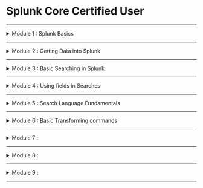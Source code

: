# Splunk Core Certified User


---
<details>
  <summary> Module 1 : Splunk Basics </summary>

- What is Splunk?
- Basic Splunk Components
    - Processing Components
        - Forwarders, Indexers, Search Heads
    - Management Components 
        - Deployment server
        - Indexer Cluser Manager
        - Search head cluster deployer
        - License Manager
        - Monitoring Console

- Splunk Components
    - Splunk Forwarders
        - Universal forwarders ( for prods)
            - Separate executable with reduced functionality
            - Main function is to collect and send data
        - Heavy forwarders
            - Configure from full Splunk enterprise installation.
            - Can parse and filter data before forwarding.

    - Splunk Indexers (Search Peer)
        - It is a splunk enterprise instance that processes and writes data into repositories as events
        - Indexers can do processing
            - Transform raw data into events (parsing)
            - NOTE: Heavy forwarders can also parse data as well.
            - Assign metada - source, sourcetype (json, csv, etc), host (host machine that is actually sending the data to the Splunk)
            - Identify or create timestamps
            - After all the processing is done, indexers will write data to data repositories known as indexes in disk.
            - Default indexes
                - Main
                - _internal - Splunk own logs
            - Repositories containing files with index data are called buckets.
            - Example index structure

            ```
            Repositories
            Home Path
                Hot Bucket - data is actively ingested into hot bucket. Write only happen in Hot Bucket.
                Warm Bucket
            Cold Path
                Cold Bucket - Retention. If reach over the retention period, data will be frozen. 
            Thawed Path
                Frozen to thawed buckets
            ```
        - Indexer Cluster
            - Group indexers together to provide data replication
            - Cluster Manager coordinates replication activities and manages the Cluster
    - **Exam Tips**
        - Splunk components that transforms raw data into events.
            - Indexers
            - Heavy forwarders
        - Splunk components that saves data into disk
            - ONLY indexers can write to Hot Bucket disk
        - Licensing meter runs during indexing

 - Search Head
    - Allow users to write search queries (SPL) to search the indexed data
    - Distributes search requests to the indexers and merges the result back to the user
    - Extract fields and create other knowledge objects such as 
        - Reports
        - Alerts
        - Visualizations
        - Dashboards
    
    - Search Head Cluster
        - Group search heads with identical configuration
        - Search requests from users are balanced across Search Head (SH) group - load balancing
        - Managed by a Cluster Captain
            - Coordinates job scheduling among SH members
            - Coordinates replication activities
        - Cluster Deployer
            - This is a management component that distributes apps and other configurations to Cluster members
            - Distributes content, configuration, apps to other groups of Splunk instances (deployment clients)
            - Distributed content is known as deployment apps
            - Used mostly distribute apps to Splunk Forwarders
    - **Exam Tips**
        - Splunk component that let users write SPL queries ==> Search Head

- Forwarder Management
    - Deployment server GUI accessible within Splunk Web
    - Provides a way to configure deployment server and monitor updates
- License Manager
    - Hosts licenses and assigns license volumne to other Splunk Components (License peers) in a distributed deployment
    - License meter runs during indexing
    - License Types:
        - Volumne based
        - Infrastructure based
        - Access to Splunk features
- Monitoring Console
    - Used to view topology and performance information about your Splunk deployment
    - Monitor dashboards, use data from Splunk internal logs

- Splunk Web User Interface 
    - Access Splunk Web UI using a browser
    - Default Splunk Enterprise port is 8000
    - Local Machine : http://localhost:8000
    - Remote Instance (VM) : http://<instanceIP address>:8000
    - Provides access to Splunk features
        - Available features depend on role of user
        - Three main out of the box roles
            - User
            - Power
            - Admin 
    - Includes apps to extend functionality
        - Default App examples:
            - Home App
            - Search & Reporting App
        - Create Custom apps
        - Download apps from Splunkbase

    - **Exam Tips**
        - Default port of Splunk web ==> 8000
        - Splunk default app examples 
            - Home App
            - Search & Reporting App

- Splunk Apps
    - Splunk Apps are custom solutions that allow you to extend the functionality of the Splunk platform
    - What can Splunk app do?
        - Separate workspaces for different use cases to co-exist on single Splunk instance
            - Alerts
            - Reports
            - Dashboards
        - Custom configurations to ingest data
        - Collections of 
            - Data inputs
            - UI elements
            - Knowledge objects - fields extraction
    - Where to find apps?
        - Browse to find apps within Splunk Enterprise
        - Splunkbase, https://splunkbase.splunk.com/
    - **Exam Tips**
        - What are the use cases of Splunk apps?
        - Access Splunk apps in Splunkbase

- Splunkbase
    - Download eventgen

- Settings
    - Knowledge
        - Create and manage knowledge objects
        - Major menu items available to user and power roles
    - System
        - System settings
        - Licensing
        - Restart Splunk from GUI
    - Data
        - Create indexes and configure data inputs
        - Configure data forwarding and receiving
    - Distributed environment
        - Indexer clustering
        - Forwarder management
        - Data Fabric
        - Federated search
        - Distributed search 
    - Exam tip
        - What can be changed using account settings and preferences?
            - full name, email, password, timezone, background screen, etc.

- Search & Reporting App
    - Default app that provides an interface to search, analyze and vistualize data in Splunk
    - Search Bar - 
    - App Navigation Bar
    - Timerange
    - Search modes
        - fast mode
        - smart mode
        - verbose mode - least performance
    - Search history
    - Data summary
        - Use the Data Summary tab to quickly learn about the data present in your Splunk deployment
            - View count of events by :
                - Hosts
                - Sources
                - SourceTypes
    - Exam Tips
        - Quick way to understand your data in your deployment.
        - Fields present under data summary 
- Splunk Roles and Users
    - Roles 
        - admin
            - Access to all settings
            - can_delete
        - power
            - Have limited access to settings
            - Create and publish (share) knowledge objects
            - Assign to power users
        - splunk_system_role
        - user
            - Limited access to settings
            - Create private knowledge objects
            - Assign to basic users
    - Exam Tips
        - Role permissions. Which roles have minimum and maximum permissions
        - How many main roles in Splunk by default
            - min roles are user, power, admin
    - Question
        - Q1: Which of the following Splunk components typically resides on machines where data originates?
            - Forwarders are installed on host machines to collect data and send to Splunk for indexing.
        - Q2: Which Splunk component transforms raw data into events and distributes the results to an index?
            -  Indexer is the Splunk component that processes and writes data into repositories (indexes) as events.
        - Q3: Which component of Splunk is primarily responsible for saving data?
            - Indexer is the Splunk component that processes and writes data (saves data) into repositories (indexes) as events.
        - Q4: Three basic components of Splunk are?
            - Basic components are the processing components - Forwarder, Indexer, Search Head
        - Q5: What is Splunk?
            - Splunk is a software platform to search, analyze and vistualize the machine-generated data
        - Q6: Which component of Splunk let us write SPL query to find the required data?
            -  The Search Head allows users to write search queries using Splunk Search Processing Language (SPL) to search indexed data.
        - Q7: Which of the following Splunk Components can perform log filtering/parsing?
            - While universal forwarders can only collect and send data, heavy forwarders can parse and filter data.
        - Q8: Which of the following is true about user account settings and preferences?
            - You can configure Full name, Time zone and Default app under account settings and preferences in the account menu.
        - Q9: A collection of items containing things such as data inputs, UI elements, and knowledge objects is known as what?
            - Apps are collections of data inputs, UI elements, and knowledge objects.
        - Q10: Splunk Apps are used for the following:
            - 
        - Q11: Which is a default app for Splunk Enterprise?
            - Splunk comes out-of-the box with default apps such as Home App, Search & Reporting App.
        - Q12: How many main roles do you have in Splunk?
            - Splunk comes out-of-the box with 3 main roles: User, Power, Admin
        - Q13: What is the default web port used by Splunk?
            - Default port to access Splunk Web UI is 8000.

- Useful references
    - https://www.aplura.com/splunk-best-practices/
    - https://medium.com/@byanalytixlabs/understanding-the-splunk-architecture-key-components-and-best-practices-7f6161762328
</details>

---

<details>
  <summary> Module 2 : Getting Data into Splunk </summary>

- Ways to ingest data into Splunk
    - What data to ingest into Splunk?
        - Get data from files and directories
            - Monitor files and directories
            - Upload static files
        - Get data from network sources
            - Data that come over a network port
            - Both TCP and UDP protocols are supported
        - Get data from window sources
            - Window event logs
            - windows registry
            - Windows management instrumentation (WMI)
            - Active directory
            - Performance Monitoring
        - Get data from other sources
            - API
            - DB
            - Metrics
            - FIFO queues

    - How to ingest data into splunk
        - Use existing apps and add-ons: First check, if there is an existing add-ons
            - e.g. Splunk add-on for windows
            - Splunk add-on for AWS
            - Splunk DB connect
            - Splunk Stream
        - Find apps and add-ons on Splunkbase
        - Use forwarders to get data
            - install forwarders on the sources generating data.
            - Use Heavy Forwarders if more processing is needed before ingestion
        - Use HTTP event collector (HEC)
            - Use HEC to get data from source via HTTP or HTTPs protocol
        - For custom data, use scripted or module inputs

- Splunk index time process - end of end process consisting of three phases
    - Input Phase
        - Handled at the data source
            - Universal forwarder
            - HF
        - data sources are open and read
        - COnfigurations are applied to entire streams
        - data sent out for indexing
    - Parsing Phase
        - Handled at :
            - indexer
            - heavy forwarder
        - data is broken up into events
        - Extract defaul metadata fields
            - host
            - source
            - sourcetype
            - index ( defaults to main )
        - Identify and create timestamps
        - Identify line termination
    - Indexing Phase
        - Handled at : 
            - indexer
        - Run license meter
        - Build index data structures
        - Write data to disk

- Configuring data inputs
    - Add data inputs using one of the followin methods
        - Splunk Web
        - CLI
        - Config files - edit inputs.conf
        - Apps and add-ons from Splunkbase
    - Add data inputs using Splunk Web
        - Upload
            - Upload local files from your computer
            - Only get indexed once
        - Monitor
            - Monitor files and directories, network ports, etc.
            - Data located on Splunk enterprise instances
            - Useful for testing
        - Forward
            - Get data from remote machines over receiving port
            - Remote machines have forwarders installed
            - Mostly used in production environments
    
- Configuring data inputs - upload
    - select data source - file containing data to index
    - select a matching sourcetype from list of pretrained sourcetypes
        - sourcetype determined automatically but you can choose a different one from the dropdown.
        - you can also create a new sourcetype name
    
    - Input settings
        - Assing metadata values
        - Pick an index you want to place the data in
        - Review 
    - Data sources are from splunk
        - webserver 1, 2, 3
            - access.log, secure.log
        - localhost
            - Eventgen app, eventgen.conf
        - local host

- Adding training data - generate events

|Operating System| Default Splunk installation directory | Directory for app config files |
|---|---|---|
|Windows|C:\Program Files|Splunk|C:\Program files|Splunk\etc\apps|
|Linux|/opt/splunk|/opt/splunk/etc/apps|
|Mac OS|/Application/Splunk|/Application/Splunk/etc/apps|
- Adding training data - Overview
- Adding Training data - upload files
- Adding training data - Generating events

- **Quiz** - TB Added

</details>

---

<details>
  <summary> Module 3 :  Basic Searching in Splunk</summary>

- **Overview of Search & Reporting App**
    - New Search, fields, mode, job, etc.
- **Search with Keywords and Phrases**
    - Use keywords and phrases to retrieve matched events from the index
    - `index=main sourcetype=eventgen`
    - Match is performed against raw events in the _raw field.
    - To search matching phrases, use "double quotes" , "user ubuntu"
    - Scenario 1: Search events that match the following keywords for all time. Check which index(es) these events belong to.
        - invalid
        - amanda
        - Macintosh
        - telco01
    
    - Scenario 2 : Search events that match the following quoted phrase for all time. Check which index(es) these events belog to.
        - "user ubuntu"
        - "failed password"
        - "like gecko"
        - "Mac OS"
- **Use Wildcards**
  - Best practice, use Wildcards at the end of a term, e.g. pass*, fail*
  - Avoid using wildcards in the following situations:
    - Beginning of a string - *fail, *word
        - ==> search will look at every string, i.e., scan all events.
        - ==> can cause performance issues
    - Middle of a string - http*buttercupgames.com
        - ==> might cause inconsistent results especially in strings containing punctuation.

    - Scenario:
        - Search events that match the following terms with wildcards for all time. Compare execution times.
            - fail* with *fail
            - pass* with *word
            - http://www.buttercupgames.com with http*buttercupgames.com
        - Check for time taken --> Job --> Inspect Job
    - Exam tips : placement of wildcards in the search terms
- **Use boolean expressions (AND, OR, NOT operators)**
    - Boolean operators must be in uppercase
    - AND operator is implied between terms. Do not need to be explicitly specified.
        - Search for **failed passord** is the same as **failed AND password**
        - Not operators applies tot he term immediately following NOT
            - **user NOT administrator** ==> Search events that contain the word user and does not contain the word administrator
    - Scenario
        - Search events that match the following terms with Boolean operators for all time
            - failed password == failed AND password
            - invalid or macintosh
            - (www1 or www2) user amanda == (www1 or www2) AND user AND amanda
    - Exam tips
        - Which boolean operator is implied.
        - How to combine search terms with Boolean operators
        - Booleans in uppercase
    - Use Search Assistant - helps with writing searches by providing selections to complete search strings:
        - Marching terms in indexed data
        - Matching searches based on recent search history
        - Shows list of commands after first pipe (|)
        - You can select a term from the list to add to the search
        - Mouse over a command to get more info about the command
        - Search assistant also provides guidance to match parenthesis as you type.
            - When end parenthesis is typed, correspoinding beginning parenthesis is highlighted.
        - Search assistant is enabled by default, but can be disabled. Three modes:
            - full mode
                - Additionally displays count of how many times a term appears in indexed data.
                - Can be toggled using "Auto Open" option
            - compact mode - default
            - None (disable)
    - Scenario
        - Verify that the default search assistant mode is Compact.
        - Type the following keywords on the search bar to vertify search assistant:
            - Use - check for matching terms in indexed data.
            - (www1 - check for matching searches run rcently
                - select a recent search with parenthesis. Verify matching start parenthesis
            - telco01 | ==> check for commands after the pipe.
                - Mouse over a command to get information.
        - Change the search assistant mode to Full and verify that count of terms for search above.
        - Use the Auto Open option to toggle Full mode
        - Disable search assistant and verify that there are no selections provided for searches.

- **Use Search Assistant**
    - Search assistant helps with writing searches by providing selections to complete search strings.
    - You can select a term from the list to add to the search.
    - Mouse over a command to get more info about the command.
    - Search assistant is enabled by default but can be disabled. Three modes : 
        - Compact (default)
        - Full - get more info than compact mode.
        - None (disable)
    - Pipe character ==> you want command right after | 
    - e.g. `telco01 | stats count`

- **Identify Contents of search results**
    - timestamp
    - Splunk also extracts metadata fields at index time
        - host
        - source
        - sourcetype
        - index
    - Selected fields 
    - Terms that match the search are highlighted in search results.
    - When you click an item in the search results, you can drilldown to the following:
        - Add to search
        - Exclude from search
        - New search
    - Exam tips
        - Order of search results is reverse chronological order
        - Actions when clicking item on search results
        - Search result display options ==> raw, list, table
        - Metadata fields
- **Setting search time range**
    - Presets
        - real time
        - relative (historical)
        - other
    - Default time picker selection is last 24 hours
    - Time modifiers
        - earliest - `-24@h`
        - latest - `now`
        - It will overwrites the time range picker value
    - Relative time examples
        - earliest =-24h latest=now
        - earliest=-24h@h latest=now
    - Absolute time example
        - earliest=09/03/2024:00:00:00 latest=09/04/2023:23:00:00
        - s seconds
        - m minutes
        - d days
        - h hours
        - w weeks
        - mon months
        - y years
    - Snapping always rounds down to the nearest time unit specified 
        - If current time is 10:42:07, -4hr@h looks back to 06:00:00
        - If current time is 15:38:12, -30m@h looks back to 15:00:00 
    - Exam Tips
        - What UI component that allows for time selection - time range picker
        - setting time range using earliest and latest
        - time range picker options
            - presets, relative, real time, date range, date and time range, advanced
        - time unit abbreviations
            - s, m, d, h, w, mon, y
        - Difference between real-time and relative time   
            - real time vs historial 
    - earliest=-7d@d latest=now
    - earliest=-7d@d latest=0d
    - host01 OR host09 earliest=02/01/2025:05:00:00 latest=02/01/2025:14:00:00

- **Events Timeline**
    - Bin size (scale) of the timeline is shown on the legend
    - Formatting timeline
        - Hidden - hids the timeline
        - Compact - no labels on axis
        - Full
        - Linear scale
        - Log scale 

    - Zoom options
        - Zoom out 
            - Increases the size of the time bin in the legend. Re-executes the search 
        - Zoom to selection
            - Select a few bars and click `zoom to selection` to zoom in.
            - Decreases the size of bin
            - Re-executes the search
        - Deselect 
            - Cancel a selection 
    - Exam tips
        - Function of events timeline
        - Using click and drag on timeline
        - Timeline controls: Format, zoom out, zoom to selection, Deselect

- **Manage Search Jobs**
    - Every search you run is a job and generates a job Id
    - Job menu 
        - Change job settings
        - Send job to background
        - Inspect job 
        - Delete job 
    - Pause/Resume job
        - Pause a job while it's running and resume to finalize 
    - Stop job 
        - Will generate partial results
    - Share job 
        - Provides a link to bookmark or copy/share job
        - Extend retention of results to 7 days from default of 10 mins.
        - Give read permissions to everyone.
    - Export job 
        - Export search results as raw events (text file), CSV, XML, json
        - After using a transforming command, you no longer have raw events. ONLY CSV, XML, JSON available
    - Print job 
        - Print results or save as PDF 

    - Edit Job settings
        - permissions
            - by default, only owner can view the job (private).
            - When you share job link, read access is provided to everyone 
        - lifetime 
            - default job lifetime is 10mins.
            - When you share job link, lifetime is automatically extended to 7 days.
            - To keep results longer, save job as a report. 
    - Access saved Jobs
        - Activity -> Jobs
        - Show jobs run within last 10 mins (default)
        - Show jobs with lifetime extended to 7 days
        - To view jobs results, click on job link 
    - Exam tips 
        - default time to retain search job - 10 mins 
        - how to keep search results longer than 7 days - save the job as report 
        - What can you configure with job settings menu?
            - permission, job lifetime
        - Job details on activity menu 
        - 

- **View Search History**
    - Contains a list of most recently run ad-hoc searches
    - Use filter to find specific previously run searches
    - By default, contains 20 searches per page
    - Use time filter to set the Timerange
    - Use Add to search to run a previously run search 


</details>

---

<details>
  <summary> Module 4 :  Using fields in Searches</summary>

- **What are fields?**
    - Fields are searchable name/value pairs in your event data.
    - Searches using fields are more efficient than searches using keywords or quoted phrases
    - Fields can be extracted from data at index time and at search time
        - Index-time extractions
            - metadata fields : host, source, sourcetype, index.
            - Internal fields : _time, _raw, etc.
            - Custom Fields
        - Search-time extractions
            - Field discovery
                - automatically discover fields based on sourcetype and name/value pairs in your data
                - Enabled by default
                - In Fast mode, field discovery is disabled. You will see fields that are extracted at index time.
            - Custom fields
            - Ad-hoc search
    - Most data vendors have documentation for field name/value mappings that can be used to define extractions in Splunk 

    - Demo 
        - Run the query ==> "index=web sourcetype=access_combined" for all time
        - Identify metadata fields host, source, sourcetype, index and internal fields _time, _raw
        - Change search mode to Fast to disable field discovery. Revert to re-enable field discovery 
        - Identify data-specific fields for clientip, categortyId, status
    - Exam Tips:
        - Describe field discovery
        - Understand index and search time fields
        - Metadata fields
        - Internal fields 

        ```
            index=web sourcetype=access_combined
            | table _time, _raw
        ```

- **Using the Fields sidebar** 
    - Fields sidebar displays fields discovered in your events.
    - Fields groupings
        - Selected Fields
        - Interesting fields
    - Selected fields
        - By default, selected fields are host, source and sourcetype 
        - Can be configured to add/remove fields
        - Listed under every event.
    - Interesting Fields
        - Fields that appears in at least 20% of your events.
        - Can making Interesting Field as a selected field and vice versa 
    - All fields
        - Use this to see all fields in events
        - Will also include fields that appear in less than 20% of Events
    - Field characteristics 
        - If starts with #, it is numeric fields
        - If starts with a, it is Alphanumeric fields
        - If you see numbers next to the fields, it counts the unique values 
    - To make any field as a selected field:
        - Click on "All Fields"
        - Click the checkbox to the left of the field you want
        - FIeld will now show up in Selected fields list 
    - Field Window Shows   
        - Top 10 values of the field by count and percentage
        - Reports 
            - top values
            - top values by time - timechart of top values 
            - rare values - stats and Visualizations of bottom 20 values
            - Events with field - all events containing this field 
        - If field is an interesting field, click "Yes" to make it a selected field 
    - Demo 
        - Run the query "index=web sourcetype=access_combined" for All time 
        - Identify selected fields and confirm they show up under each event
        - Change JSESSIONID field from an interesting field to a selected field
        - Revert JSESSIONID to an interesting field. Make it a selected field using the "All Fields" option.
        - Identify numeric and Alphanumeric fields on the fields sidebar 
        - Click on productid field to check top 10 values. Open each report associated with this field 
        - Click on the numeric field status and confirm/vertify the following 3 additional reports:
            - Average over time 
            - Maximum value over time 
            - Minimum value over time 
    - Exam Tips 
        - Add fields to the field sidebar
        - Numeric, Alphanumeric fields, count of unique values
        - Default selected fields
        - Reports in field window 

- **Using fields in searches**
    - Search syntax is <field_name>=<field_value>
    - Using fields to search is more efficient than using keywords and quoted strings 
        - Use quotation marks for field names with spaces
        - `index=web fullName="Jane Austin"`
        - Case Sensitivity
            - fields names are case sensitive
                - `index=web action=addtocart`
                - `index=web Action=addtocart`
            - fields values not NOT case sensitive
                - `index=web action=addtocart`
                - `index=web action=ADDTOCART`
        - You can use wildcards with fields
            - `index=web action=addtocart JSESSION=SD2*`
        - You can use Boolean operators AND, OR, NOT with Fields
            - spce between is NOT
            - `index=main sourcetype="eventgen" (nodeName=host05 OR nodeName=host06) NOT partner=Telco04`
        - !, !=, >, < , <=, >=
    - Wildcards 
        - Use wildcards to match an unlimited number of characters in a field value
        - Wildcards can be used at the start, Middle and end of a field value 
        - Best practices
            - Avoid using wildcards at the beginning - all events will be scanned causing performance issues
            - Avoid using wildcards in the middle - will cause inconsistent results 
    - For fields with IP addresses, you can search with CIDR format 
        - Specify network IP and subnet mask : userIPAddress="192.168.180.0/24"
        - `index=main sourcetype=eventgen userIPAddress="192.168.180.0/24"`
    - Exam tips
        - Case Sensitivity of field names and values 
    - Demo
        - Run this query `index=main sourcetype=eventgen partner=telco04` for last 60 mins
        - To verify case Sensitivity, search with 
            - PARTNER=telco04 - Notice no results generated.
            - partner=TELCO04 - Notice results generated 
        - Using wildcards, find all numbers starting with 710 and all response codes starting with 4
        - Narrow the search down to all /24 IP addresses starting with 192.168.143 using:
            - Wildcards 
            - CIDR notation 

- **Boolean Operators** 
    - AND operator is implied.
    - Boolean operators are always uppercase. Narrow down the searches and improve performance
        - `index=web sourcetype=access_combined (host=Webserver1 OR host=Webserver2) NOT action=remove`
        - `index=web AND sourcetype=access_combined AND (host=Webserver1 OR host=Webserver2) NOT action=remove`
    - Exam Tips 
        - Which boolean operator is implied
        - Case of boolean operators 
        - Searches using boolean operators 
    - Demo 
        - Run the query `index=web sourcetype=access_combined` for last ALL Time 
        - Retrieve only events from Webserver1 and Webserver2
        - Exclude events that have action field value equal remove 
        - Insert AND operator in the query and verify results are the same 

- **Comparison Operators** 
    - Demo 
        - Run the query `index=web sourcetype=access_combined` for last ALL time 
        - Retrieve only events from webserver1 and Webserver2
        - Events having number of bytes greater than or equal to 3000
        - Exclude events with action field value of remove 
        - Events with status > 200 < 500

- **Difference between != and NOT** 
    - Both operators can be used to exclude events from your search 
    - In practice, they can produce different results. Example:
        - NOT will search : 
            - All events where action field exists, and value is different from remove 
            - All events where action field does not exist 
        - != will only search 
            - All events where action field exists, and value is differen from remove 
- **Search modes**
    - Fast mode
        - Best performance, speed over completeness
        - Field discovery disabled
        - No event list when using transforming commands 
    - Smart mode (default)
        - Balance speed and completeness
        - Field discovery is enabled
        - Behaves like fast mode when using transforming commands
    - Verbose Mode 
        - More data, least performance, completeness over speed
        - FIeld discovery is enabled
        - Shows event list when using tranforming commands

- **Search best practices** 
    - Specify indexes at the beginning of the search string 
        - can search without indexes but it is more efficient when specify them 
        - Examples 
            - index=main 
            - `index=web or index=security`
    - Avoid using wildcards at the beginning or middle of your search string, use * at the end
    - Use OR instead of wildcards when possible 
        - `process=su OR process=sudo`
    - Better to use inclusion than exclusion 
        - Inclusion : action=addtocart
        - Exclusion : NOT action=addtocart
    - Include as many search terms as possible to narrow down your results
    - Specify time to narrow down the results of your search. This is the most efficient filter 
    - Make your search terms as specific as possible
        - search for `Jane Austin`, inseat of `Jane`
    - Use filters as early as possible, eg. index=, sourcetype=, etc

</details>

---

<details>
  <summary> Module 5 : Search Language Fundamentals </summary>

- **Search language components, syntax and pipeline**
    - Search terms - basic search 
    - Apply search terms to retrieve data from the index(s)
        - keywrods, phrases, wildcards, booleans, etc.
    - Apply commands to events retrieved by Search Terms
        - Commands 
            - specifies what to do with results retrieved
            - Calculat statistics, generate charts, evaluate new fields, etc.
        - functions
            - Defines how to perform a task required by the command
            - Function arguments provide the variables needed for the function to work 
        - arguments
            - variables needed for the command to work 
            - Example: Command arguments can limit the number of results 
        - Clauses
            - Group or rename fields in your results 
    - A series of commands can be applied to data retrieved from the index 
        - Commands separated by pipe | character 
        - Next command applied to intermediate results by previous command
        - This is known as the search pipeline 
    - Example 
        - `index=main sourcetype=eventgen | eval callResult=if(responseCode==200, "Success", "Failure") | stats count BY callResult | rename callResult AS finalResult`
        - Clauses
            - BY callResult 
            - AS finalResult
        - Function arguments
            - responseCode == 200, "Success", "Failure"
        
- **Search pipeline readability**
    - Change the search bar theme - Preferences -> SPL Editor -> Themes 
        - Light Theme 
        - Dark theme 
        - Black on White
    - Activate search auto-format 
        - When enabled, each pipe character appears on a Separate line. This improves readability.
    - Add line numbers 
        - Line numbers will show next to each line in the search pipeline
    - Commands are in BLUE - eval, top, rename
    - Functions are in Purple - if, count 
    - Booleans and Clauses (command modifiers) are in Orange - AND, OR, NOT 
    - Command arguments are in Green - limit , span 

    ```
        index=main sourcetype=eventgen (nodeName=host01 OR nodeName=host02) NOT partner=Telco07 
        | eval CallResult=if(responseCode==200, "Success", "Failure")
        | top limit=0 CallResult
        | rename CallResult AS finalResult
    ```
- **Fields command**
    - Use the fields command to filter list of fields returned in search results
    - NOte that internal fields _raw and _time (timestamp) are returned by default
        - To include fields: 
            - Use fields ( or fields +) - default behaviour 
            - Only the specified fields are extracted.
            - Performance improvement on field extractions
        - To exclude fields 
            - Use fields - 
            - Happens after field extractions - no performance improvement 
- **Table and rename commands**
    - Table command creates a statistics table of the specified fields
    - Each row of the table represents an event, and the columns represent field names 
    - Columns are displayed in the order given in the command 
    - Use rename command to change the name of a field 
        - `rename method as "HTTP method", status as "HTTP status", clientip as Client_IPAddress`
        - Use double quotes when field names include spaces or special characters 
    ```
        index=web sourcetype=access_combined
        | table clientip, bytes, status, method, productId
        | rename method as "HTTP method", status as "HTTP status", clientip As CLient_IPAddress
    ```
- **Sort command**
    - Sort search results by specified fields
    - To sort in ascending order:
        - Use sort + <fieldname>
    - TO sort in descending order:
        - Use sort - <fieldname>
    - Use the limit argument to limit the number of results 
        - sort 20 - "HttP method"
    - To sort on multiple fields, use a space after a sort sign as per the fields order you want to sort
        - `sort -Client_IPAddress, "HTTP Method"`
        - `sort - Client_IPAddress, "HTTP Method"`
    ```
        index=web sourcetype=access_combined
        | table clientip, bytes, status, method, productId
        | rename method as "HTTP method", status as "HTTP status", clientip As CLient_IPAddress
        | sort - CLient_IPAddress, "HTTP status" limit 10
    ```
- **Dedup command**
    - Removes deuplicates from your results 
    - `dedup CLIent_IPAddress`
    - Uses identical combinations of field values 
        - `dedup Client_IPAddress, "HTTP Method"`
</details>

---

<details>
  <summary> Module 6 : Basic Transforming commands </summary>

- **What are transforming commands?**
    - Transforming commands are used to order search results into a table 
    - The transformed data can be used to create vistualizations.
    - Splunk Enterprise ships with multiple visualization types :
        - Charts - Line, Area, Column, Bar, Pie, Scatter, Bubble 
        - Gauges : Radial, Filler, Marker
        - Maps - Cluster, Choropleth
        - Single Value 
    - Transforming command examples : 
        - table, stats, top, rare, chart, timechart 
- **Using the stats command**
    - Use the stats command to perform statistical calculations on the data retrieved by search 
    - It's a requirement to use the stats command with statistics functions 
    - Statistics function examples : 
        - count 
            - counts the number of events 
            - use count() to count the number of events matching the argument
        - distinct_count, dc - count the number of unique values for a specified field 
        - sum - calculate the sum of values in a numeric field 
        - avg - calculate average of values in a numeric field 
        - list - list all values of a given field 
        - values - list all unique values of a given field 
        - max 
        - min - min value of a numeric field 

    - Exam tips 
        - Identify functions used with stats command 

- **Stats count function** 
    - Use the count function to return the number of events for current search 
    - Associates the number of results to count field by default 
    - To rename the count field, use the `AS` clause 
    - Passing field name as argument - count(fieldname)
        - Counts the number of events containing fieldname 
        - Example : count(zipCode)
    ```
        index=main sourcetype=eventgen
        | stats count(zipCode) as "Total Events with ZipCode"
    ```
    - Use the `BY` clause to return the count for different field combinations
    - Can use any number of fields in your events 
    ```
        index=main sourcetype=eventgen
        | stats count as "Total Events" by nodeName
    ```
    - Sort and give top 20 values 
    ```
        index=main sourcetype=eventgen
        | stats count(failureCode) as "Total Failure Code Counts" by nodeName, partner
        | sort 20 - "Total Failure Code Counts"
    ```
- **stats discint_count function** 
    - Use discint_count or dc() to get the unique values for a given field.
    - Example : How many different zip codes exist in the result set.
    ```
        index=main sourcetype=eventgen
        | stats distinct_count(zipCode) as "Number of zip codes", distinct_count(failureCode) as "Number of failure code"
    ```
    - Exam tips : 
        - Which command provides count of unique values?
        - Syntax of stats command with distinct_count function
- **stats sum and avg functions** 
    - Use sum() function to get the sum of values in a numeric field 
    - Use avg() function to get the average of values in a numeric field 
    - Demo 
        - Calculate the total duration of calls (in seconds) by partner, for calls with responseCode=200, in last 4 hours.
            - Round to seconds by removing millisection fraction. 
            - Convert the total time to Hours:Mins:Secs using the tostring function 
        - Calculate the average duration of calls (in seconds) by partner, for calls with responseCode=200, in last 24 hours.
            - Round to a precision of 2.
            - Convert the average time to Hours:Mins:Secs using the tostring function 
    ```
        index=main sourcetype=eventgen
        | stats sum(duration) as TotalCallTime by partner
        | eval TotalCallTime=round(TotalCallTime)
        | eval "Duration by partner"=tostring(TotalCallTime, "duration")
    ```
    - tostring() function - https://docs.splunk.com/Documentation/SCS/current/SearchReference/ConversionFunctions?#tostring.28.26lt.3Bvalue.26gt.3B.2C_.26lt.3Bformat.26gt.3B.29

    ```
        index=main sourcetype=eventgen responseCode=200
        | stats avg(duration) as AvgCallTime By partner
        | eval AvgCallTime=round(AvgCallTime,2)
        | eval "Avg Duration by Partner"=tostring(AvgCallTime, "duration")
    ```

- **stats list and values functions** 
    - Use the list() function to list all values of a given field 
        - Duplicate field values will be included if available
    - Use the values() function to list unique values of a given field
        - Duplicates will be removed

    ```
        index=main sourcetype=eventgen
        | stats list(responseCode) as "Response Codes"
    ```

    ```
        index=main sourcetype=eventgen
        | stats values(responseCode) as "Response Codes"
    ```
    - **Tasks**
        - List the values of failureCOde for each partner over the last 4 hours. Rename this field as "Errors per Partner"
        - List the unique values of failureCOde for each partner over the last 4 hours. Rename this field as "Unique Errors per Partner"
    
    ```
        index=main sourcetype=eventgen
        | stats values(failureCode) as "Failure Code" by partner
    ```
- **combining functions** 
    - Multiple functions can be combined into a single stats command
    - Apply the by clause to all functions in the command
    ```
        index=main sourcetype=eventgen
        | stats count as "Total Events", count(zipCode) as "Total Events with zipcode", dc(zipCode) as "Number of zip codes", sum(duration) as TotalCallTime, avg(duration) as AvgCallTime by partner
        | eval TotalCallTime=tostring(round(TotalCallTime), "duration"), AvgCallTime=round(AvgCallTime,2)
    ```

- **using the top command** 
    - returns a stats table for top(most common) values of a field
    - display outout with default fields
        - field_name associated with top command
        - e.g. responseCode

    ```
        index=main sourcetype=eventgen
        | top responseCode
        | eval percent=round(percent,2)
    ```

- **using the rare command**

- **formatting statistics tables** 

- **Formatting visualisations** 


</details>

---

<details>
  <summary> Module 7 :  </summary>


</details>

---

<details>
  <summary> Module 8 :  </summary>


</details>

---

<details>
  <summary> Module 9 :  </summary>


</details>

---

